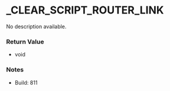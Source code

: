 # _CLEAR_SCRIPT_ROUTER_LINK

No description available.

### Return Value
* void

### Notes
* Build: 811

